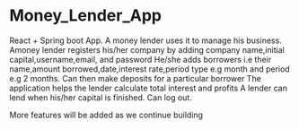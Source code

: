 # Money_Lender_App
React + Spring boot App. A money lender uses it to manage his business.
Amoney lender registers his/her company by adding company name,initial capital,username,email, and password
He/she adds borrowers i.e their name,amount borrowed,date,interest rate,period type e.g month and period e.g 2 months.
Can then make deposits for a particular borrower
The application helps the lender calculate total interest and profits
A lender can lend when his/her capital is finished.
Can log out.

More features will be added as we continue building
